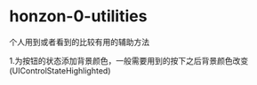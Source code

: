 # honzon-0-utilities
个人用到或者看到的比较有用的辅助方法

1.为按钮的状态添加背景颜色，一般需要用到的按下之后背景颜色改变(UIControlStateHighlighted)
